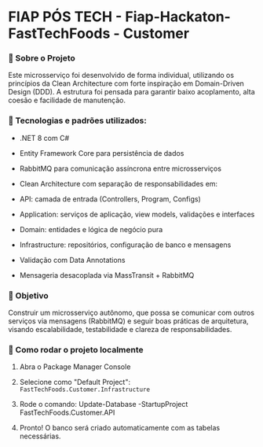 # FIAP PÓS TECH - Fiap-Hackaton-FastTechFoods - Customer

### 🧠 Sobre o Projeto
Este microsserviço foi desenvolvido de forma individual, utilizando os princípios da Clean Architecture com forte inspiração em Domain-Driven Design (DDD).
A estrutura foi pensada para garantir baixo acoplamento, alta coesão e facilidade de manutenção.

### 🔧 Tecnologias e padrões utilizados:
- .NET 8 com C#

- Entity Framework Core para persistência de dados

- RabbitMQ para comunicação assíncrona entre microsserviços

- Clean Architecture com separação de responsabilidades em:

- API: camada de entrada (Controllers, Program, Configs)

- Application: serviços de aplicação, view models, validações e interfaces

- Domain: entidades e lógica de negócio pura

- Infrastructure: repositórios, configuração de banco e mensagens

- Validação com Data Annotations

- Mensageria desacoplada via MassTransit + RabbitMQ

### 🎯 Objetivo
Construir um microsserviço autônomo, que possa se comunicar com outros serviços via mensagens (RabbitMQ) e seguir boas práticas de arquitetura, visando escalabilidade, testabilidade e clareza de responsabilidades.

### 🔧 Como rodar o projeto localmente

1. Abra o Package Manager Console
2. Selecione como "Default Project": `FastTechFoods.Customer.Infrastructure`
3. Rode o comando:
	Update-Database -StartupProject FastTechFoods.Customer.API
	
4. Pronto! O banco será criado automaticamente com as tabelas necessárias.
